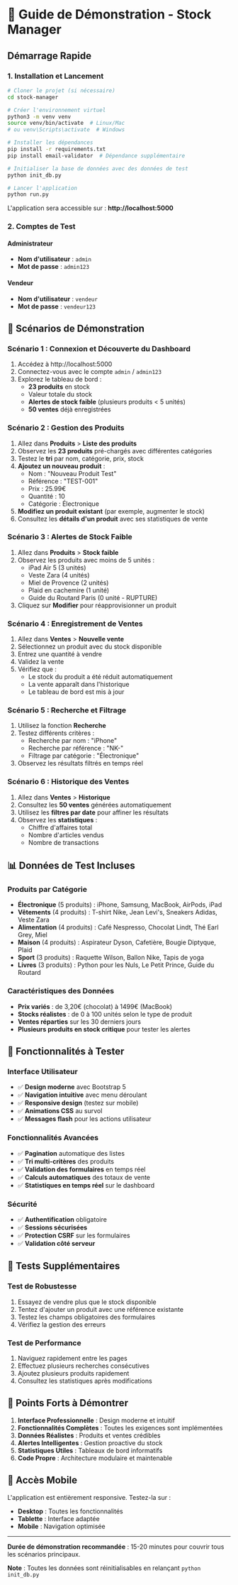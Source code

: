 # 🚀 Guide de Démonstration - Stock Manager

## Démarrage Rapide

### 1. Installation et Lancement

```bash
# Cloner le projet (si nécessaire)
cd stock-manager

# Créer l'environnement virtuel
python3 -m venv venv
source venv/bin/activate  # Linux/Mac
# ou venv\Scripts\activate  # Windows

# Installer les dépendances
pip install -r requirements.txt
pip install email-validator  # Dépendance supplémentaire

# Initialiser la base de données avec des données de test
python init_db.py

# Lancer l'application
python run.py
```

L'application sera accessible sur : **http://localhost:5000**

### 2. Comptes de Test

#### Administrateur
- **Nom d'utilisateur** : `admin`
- **Mot de passe** : `admin123`

#### Vendeur
- **Nom d'utilisateur** : `vendeur`
- **Mot de passe** : `vendeur123`

## 🎯 Scénarios de Démonstration

### Scénario 1 : Connexion et Découverte du Dashboard
1. Accédez à http://localhost:5000
2. Connectez-vous avec le compte `admin` / `admin123`
3. Explorez le tableau de bord :
   - **23 produits** en stock
   - Valeur totale du stock
   - **Alertes de stock faible** (plusieurs produits < 5 unités)
   - **50 ventes** déjà enregistrées

### Scénario 2 : Gestion des Produits
1. Allez dans **Produits** > **Liste des produits**
2. Observez les **23 produits** pré-chargés avec différentes catégories
3. Testez le **tri** par nom, catégorie, prix, stock
4. **Ajoutez un nouveau produit** :
   - Nom : "Nouveau Produit Test"
   - Référence : "TEST-001"
   - Prix : 25.99€
   - Quantité : 10
   - Catégorie : Électronique
5. **Modifiez un produit existant** (par exemple, augmenter le stock)
6. Consultez les **détails d'un produit** avec ses statistiques de vente

### Scénario 3 : Alertes de Stock Faible
1. Allez dans **Produits** > **Stock faible**
2. Observez les produits avec moins de 5 unités :
   - iPad Air 5 (3 unités)
   - Veste Zara (4 unités)
   - Miel de Provence (2 unités)
   - Plaid en cachemire (1 unité)
   - Guide du Routard Paris (0 unité - RUPTURE)
3. Cliquez sur **Modifier** pour réapprovisionner un produit

### Scénario 4 : Enregistrement de Ventes
1. Allez dans **Ventes** > **Nouvelle vente**
2. Sélectionnez un produit avec du stock disponible
3. Entrez une quantité à vendre
4. Validez la vente
5. Vérifiez que :
   - Le stock du produit a été réduit automatiquement
   - La vente apparaît dans l'historique
   - Le tableau de bord est mis à jour

### Scénario 5 : Recherche et Filtrage
1. Utilisez la fonction **Recherche**
2. Testez différents critères :
   - Recherche par nom : "iPhone"
   - Recherche par référence : "NK-"
   - Filtrage par catégorie : "Électronique"
3. Observez les résultats filtrés en temps réel

### Scénario 6 : Historique des Ventes
1. Allez dans **Ventes** > **Historique**
2. Consultez les **50 ventes** générées automatiquement
3. Utilisez les **filtres par date** pour affiner les résultats
4. Observez les **statistiques** :
   - Chiffre d'affaires total
   - Nombre d'articles vendus
   - Nombre de transactions

## 📊 Données de Test Incluses

### Produits par Catégorie
- **Électronique** (5 produits) : iPhone, Samsung, MacBook, AirPods, iPad
- **Vêtements** (4 produits) : T-shirt Nike, Jean Levi's, Sneakers Adidas, Veste Zara
- **Alimentation** (4 produits) : Café Nespresso, Chocolat Lindt, Thé Earl Grey, Miel
- **Maison** (4 produits) : Aspirateur Dyson, Cafetière, Bougie Diptyque, Plaid
- **Sport** (3 produits) : Raquette Wilson, Ballon Nike, Tapis de yoga
- **Livres** (3 produits) : Python pour les Nuls, Le Petit Prince, Guide du Routard

### Caractéristiques des Données
- **Prix variés** : de 3,20€ (chocolat) à 1499€ (MacBook)
- **Stocks réalistes** : de 0 à 100 unités selon le type de produit
- **Ventes réparties** sur les 30 derniers jours
- **Plusieurs produits en stock critique** pour tester les alertes

## 🎨 Fonctionnalités à Tester

### Interface Utilisateur
- ✅ **Design moderne** avec Bootstrap 5
- ✅ **Navigation intuitive** avec menu déroulant
- ✅ **Responsive design** (testez sur mobile)
- ✅ **Animations CSS** au survol
- ✅ **Messages flash** pour les actions utilisateur

### Fonctionnalités Avancées
- ✅ **Pagination** automatique des listes
- ✅ **Tri multi-critères** des produits
- ✅ **Validation des formulaires** en temps réel
- ✅ **Calculs automatiques** des totaux de vente
- ✅ **Statistiques en temps réel** sur le dashboard

### Sécurité
- ✅ **Authentification** obligatoire
- ✅ **Sessions sécurisées**
- ✅ **Protection CSRF** sur les formulaires
- ✅ **Validation côté serveur**

## 🔧 Tests Supplémentaires

### Test de Robustesse
1. Essayez de vendre plus que le stock disponible
2. Tentez d'ajouter un produit avec une référence existante
3. Testez les champs obligatoires des formulaires
4. Vérifiez la gestion des erreurs

### Test de Performance
1. Naviguez rapidement entre les pages
2. Effectuez plusieurs recherches consécutives
3. Ajoutez plusieurs produits rapidement
4. Consultez les statistiques après modifications

## 🎉 Points Forts à Démontrer

1. **Interface Professionnelle** : Design moderne et intuitif
2. **Fonctionnalités Complètes** : Toutes les exigences sont implémentées
3. **Données Réalistes** : Produits et ventes crédibles
4. **Alertes Intelligentes** : Gestion proactive du stock
5. **Statistiques Utiles** : Tableaux de bord informatifs
6. **Code Propre** : Architecture modulaire et maintenable

## 📱 Accès Mobile

L'application est entièrement responsive. Testez-la sur :
- **Desktop** : Toutes les fonctionnalités
- **Tablette** : Interface adaptée
- **Mobile** : Navigation optimisée

---

**Durée de démonstration recommandée** : 15-20 minutes pour couvrir tous les scénarios principaux.

**Note** : Toutes les données sont réinitialisables en relançant `python init_db.py`